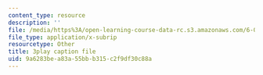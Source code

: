 ```yaml
---
content_type: resource
description: ''
file: /media/https%3A/open-learning-course-data-rc.s3.amazonaws.com/6-002-circuits-and-electronics-spring-2007/9a6283bea83a55bbb315c2f9df30c88a_2vHGYdepKLw.vtt
file_type: application/x-subrip
resourcetype: Other
title: 3play caption file
uid: 9a6283be-a83a-55bb-b315-c2f9df30c88a
---
```

